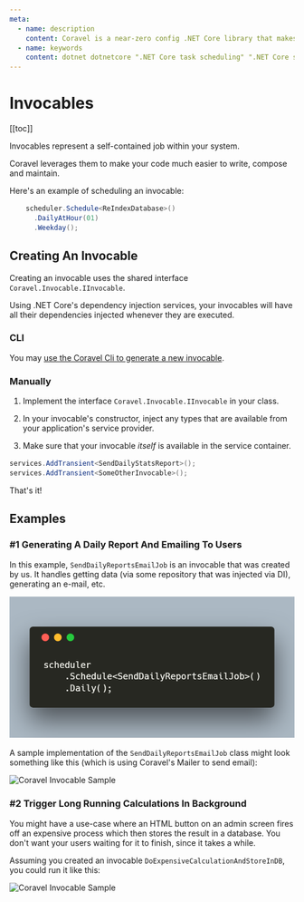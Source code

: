 ```yaml
---
meta:
  - name: description
    content: Coravel is a near-zero config .NET Core library that makes Task Scheduling, Caching, Queuing, Mailing, Event Broadcasting (and more) a breeze!
  - name: keywords
    content: dotnet dotnetcore ".NET Core task scheduling" ".NET Core scheduler" ".NET Core framework" ".NET Core Queue" ".NET Core Queuing" ".NET Core Caching" Coravel
---
```


# Invocables

[[toc]]

Invocables represent a self-contained job within your system. 

Coravel leverages them to make your code much easier to write, compose and maintain.

Here's an example of scheduling an invocable:

```csharp
    scheduler.Schedule<ReIndexDatabase>()
      .DailyAtHour(01)
      .Weekday();
```

## Creating An Invocable

Creating an invocable uses the shared interface `Coravel.Invocable.IInvocable`.

Using .NET Core's dependency injection services, your invocables will have all their dependencies injected whenever they are executed.

### CLI

You may [use the Coravel Cli to generate a new invocable](/Cli/#invocables).

### Manually

1. Implement the interface `Coravel.Invocable.IInvocable` in your class.

2. In your invocable's constructor, inject any types that are available from your application's service provider.

3. Make sure that your invocable _itself_ is available in the service container.

```csharp
services.AddTransient<SendDailyStatsReport>();
services.AddTransient<SomeOtherInvocable>();
```

That's it!

## Examples

### #1 Generating A Daily Report And Emailing To Users

In this example, `SendDailyReportsEmailJob` is an invocable that was created by us. It handles getting data (via some repository that was injected via DI), generating an e-mail, etc.

![Coravel Invocable Sample](/img/scheduledailyreport.png)

A sample implementation of the `SendDailyReportsEmailJob` class might look something like this (which is using Coravel's Mailer to send email):

![Coravel Invocable Sample](/img/dailyreportinvocable.png)

### #2 Trigger Long Running Calculations In Background

You might have a use-case where an HTML button on an admin screen fires off an expensive
process which then stores the result in a database. You don't want your users waiting for it to finish, since it takes a while. 

Assuming you created an invocable `DoExpensiveCalculationAndStoreInDB`, you could run it like this:

![Coravel Invocable Sample](/img/queueexpensive.png)





